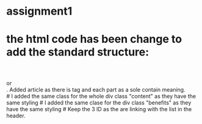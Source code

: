 # assignment1
# the html code has been change to add the standard structure:
<head>
<body>
  <header>
  </header>
   <div>
    <section> <article> or <div>. Added article as there is tag and each part as a sole contain meaning.
   </div>
  <footer>
  </footer>
# I added the same class for the whole div class "content" as they have the same styling
# I added the same clase for the div class "benefits" as they have the same styling
# Keep the 3 ID as the are linking with the list in the header.
